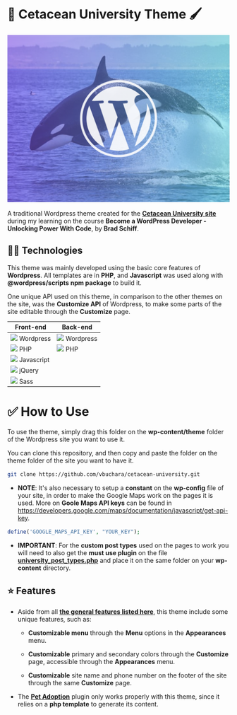 # 🐬 Cetacean University Theme 🖌

![Cover of the Cetacean University Theme](screenshot.png)

A traditional Wordpress theme created for the [**Cetacean University site**](../../README.md) during my learning on the course **Become a WordPress Developer - Unlocking Power With Code**, by **Brad Schiff**. 

## 👩‍💻 Technologies

This theme was mainly developed using the basic core features of **Wordpress**. All templates are in **PHP**, and **Javascript** was used along with **@wordpress/scripts npm package** to build it.

One unique API used on this theme, in comparison to the other themes on the site, was the **Customize API** of Wordpress, to make some parts of the site editable through the **Customize** page.

| Front-end | Back-end |
|--|--|
|<img src="https://cdn.jsdelivr.net/gh/devicons/devicon@latest/icons/wordpress/wordpress-plain.svg" width="18"/> Wordpress|<img src="https://cdn.jsdelivr.net/gh/devicons/devicon@latest/icons/wordpress/wordpress-plain.svg" width="18"/> Wordpress|
|<img src="https://cdn.jsdelivr.net/gh/devicons/devicon@latest/icons/php/php-original.svg" width="18" /> PHP|<img src="https://cdn.jsdelivr.net/gh/devicons/devicon@latest/icons/php/php-original.svg" width="18" /> PHP|
|<img src="https://cdn.jsdelivr.net/gh/devicons/devicon@latest/icons/javascript/javascript-original.svg" width="18"/> Javascript||
|<img src="https://cdn.jsdelivr.net/gh/devicons/devicon@latest/icons/jquery/jquery-original.svg" width="18"/> jQuery||
|<img src="https://cdn.jsdelivr.net/gh/devicons/devicon@latest/icons/sass/sass-original.svg" width="18"/> Sass||

# ✅ How to Use 

To use the theme, simply drag this folder on the **wp-content/theme** folder of the Wordpress site you want to use it. 

You can clone this repository, and then copy and paste the folder on the theme folder of the site you want to have it.

```bash
git clone https://github.com/vbuchara/cetacean-university.git
```

- **NOTE**: It's also necessary to setup a **constant** on the **wp-config** file of your site, in order to make the Google Maps work on the pages it is used. More on **Goole Maps API keys** can be found in https://developers.google.com/maps/documentation/javascript/get-api-key.

```php
define('GOOGLE_MAPS_API_KEY', "YOUR_KEY");
```

- **IMPORTANT**: For the **custom post types** used on the pages to work you will need to also get the **must use plugin** on the file [**university_post_types.php**](../../mu-plugins/university_post_types.php) and place it on the same folder on your **wp-content** directory.

## ⭐ Features

- Aside from all [**the general features listed here**](../../README.md), this theme include some unique features, such as:
  
    - **Customizable menu** through the **Menu** options in the **Appearances** menu. 
    
    - **Customizable** primary and secondary colors through the **Customize** page, accessible through the **Appearances** menu. 
    
    - **Customizable** site name and phone number on the footer of the site through the same **Customize** page.
  
- The [**Pet Adoption**](../../plugins/pet-adoption/README.md) plugin only works properly with this theme, since it relies on a **php template** to generate its content.    